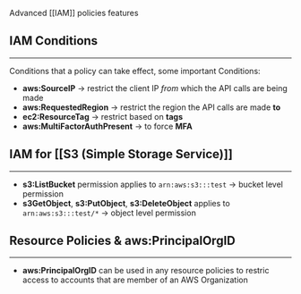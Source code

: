 Advanced [[IAM]] policies features

## IAM Conditions
---
Conditions that a policy can take effect, some important Conditions:
- __aws:SourceIP__ -> restrict the client IP _from_ which the API calls are being made
- __aws:RequestedRegion__ -> restrict the region the API calls are made __to__
- __ec2:ResourceTag__ -> restrict based on __tags__
- __aws:MultiFactorAuthPresent__ -> to force __MFA__

## IAM for [[S3 (Simple Storage Service)]]
---
- __s3:ListBucket__ permission applies to `arn:aws:s3:::test` -> bucket level permission
- __s3GetObject__, __s3:PutObject__, __s3:DeleteObject__ applies to `arn:aws:s3:::test/*` -> object level permission

## Resource Policies & aws:PrincipalOrgID
---
- __aws:PrincipalOrgID__ can be used in any resource policies to restric access to accounts that are member of an AWS Organization
